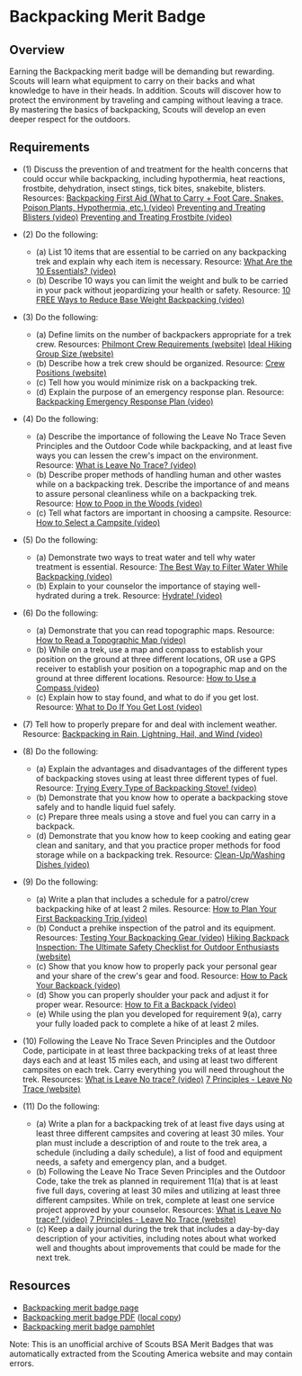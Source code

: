 

# Backpacking Merit Badge


## Overview



Earning the Backpacking merit badge will be demanding but rewarding. Scouts will learn what equipment to carry on their backs and what knowledge to have in their heads. In addition. Scouts will discover how to protect the environment by traveling and camping without leaving a trace. By mastering the basics of backpacking, Scouts will develop an even deeper respect for the outdoors.

## Requirements

* (1) Discuss the prevention of and treatment for the health concerns that could occur while backpacking, including hypothermia, heat reactions, frostbite, dehydration, insect stings, tick bites, snakebite, blisters. Resources:  [Backpacking First Aid (What to Carry + Foot Care, Snakes, Poison Plants, Hypothermia, etc.) (video)](https://youtu.be/nxExCQiWa_U?si=E-FC1vbHZYI0vxhb)  [Preventing and Treating Blisters (video)](https://youtu.be/lIvLRG31MZI?si=Y7vTYYNYNzcl_MV2)  [Preventing and Treating Frostbite (video)](https://youtu.be/GHN8008brQw?si=MVUMbLRpSWLSkOZP)
* (2) Do the following:
    * (a) List 10 items that are essential to be carried on any backpacking trek and explain why each item is necessary. Resource: [What Are the 10 Essentials? (video)](https://youtu.be/J-Ae6OKjb6I?si=Ee6rn5JtoCrwtTFo)
    * (b) Describe 10 ways you can limit the weight and bulk to be carried in your pack without jeopardizing your health or safety. Resource: [ 10 FREE Ways to Reduce Base Weight Backpacking (video)](https://youtu.be/Sg8-Urd6_JY?si=jti50ZHuKFyKyxNg)


* (3) Do the following:
    * (a) Define limits on the number of backpackers appropriate for a trek crew. Resources: [Philmont Crew Requirements (website)](https://www.philmontscoutranch.org/treks/trekrequirements/crewrequirements/) [Ideal Hiking Group Size (website)](https://www.trailhiking.com.au/preparation/hiking-group-size/?srsltid=AfmBOooFYNMZTHANda2SBQWKHvaJuAW22YjziY4GhHYZ5vizsVquuu9D)
    * (b) Describe how a trek crew should be organized. Resource: [Crew Positions (website)](https://www.philmontscoutranch.org/treks/trek-resources/crew-positions/)
    * (c) Tell how you would minimize risk on a backpacking trek.
    * (d) Explain the purpose of an emergency response plan. Resource: [Backpacking Emergency Response Plan (video)](https://youtu.be/kypwGloorRk?si=EU5OPuV3A5yDbfx8)


* (4) Do the following:
    * (a) Describe the importance of following the Leave No Trace Seven Principles and the Outdoor Code while backpacking, and at least five ways you can lessen the crew's impact on the environment. Resource: [What is Leave No Trace? (video)](https://youtu.be/Rpq01rO9ZR0?si=YIELlDJ5aYqUmUi9)
    * (b) Describe proper methods of handling human and other wastes while on a backpacking trek. Describe the importance of and means to assure personal cleanliness while on a backpacking trek. Resource: [How to Poop in the Woods (video)](https://youtu.be/Dk2k1QEyY7U?si=f4XaWPIgmh29_Cm9)
    * (c) Tell what factors are important in choosing a campsite. Resource: [How to Select a Campsite (video)](https://youtu.be/dfpE0x6xTPU?si=op4Dp7UgoJk-qcNw)


* (5) Do the following:
    * (a) Demonstrate two ways to treat water and tell why water treatment is essential. Resource: [The Best Way to Filter Water While Backpacking (video)](https://youtu.be/DIZz3iiZ2TY?si=krQx2K9GtsjHx1Lh)
    * (b) Explain to your counselor the importance of staying well-hydrated during a trek. Resource: [Hydrate! (video)](https://youtu.be/zeZ--U2-Vz8?si=H86Y5a0Ac38NmuCb)


* (6) Do the following:
    * (a) Demonstrate that you can read topographic maps. Resource: [How to Read a Topographic Map (video)](https://youtu.be/CoVcRxza8nI?si=_vx1M7g51M2l_j4a)
    * (b) While on a trek, use a map and compass to establish your position on the ground at three different locations, OR use a GPS receiver to establish your position on a topographic map and on the ground at three different locations. Resource: [How to Use a Compass (video)](https://youtu.be/0cF0ovA3FtY?si=o6nQlPuwNkbBJhwu)
    * (c) Explain how to stay found, and what to do if you get lost. Resource: [What to Do If You Get Lost (video)](https://youtu.be/dq6fq-XdgUk?si=jzJ2anuQ7AwWrb3c)


* (7) Tell how to properly prepare for and deal with inclement weather. Resource:  [Backpacking in Rain, Lightning, Hail, and Wind (video)](https://youtu.be/J4atUCcf4p0?si=E5kHrCGO6P7evExq)
* (8) Do the following:
    * (a) Explain the advantages and disadvantages of the different types of backpacking stoves using at least three different types of fuel. Resource: [Trying Every Type of Backpacking Stove! (video)](https://youtu.be/DQdhvnXX8PM?si=-H_SQQdh77r70fb1)
    * (b) Demonstrate that you know how to operate a backpacking stove safely and to handle liquid fuel safely.
    * (c) Prepare three meals using a stove and fuel you can carry in a backpack.
    * (d) Demonstrate that you know how to keep cooking and eating gear clean and sanitary, and that you practice proper methods for food storage while on a backpacking trek. Resource: [Clean-Up/Washing Dishes (video)](https://youtu.be/NNcu_Ujoiv4?si=ZZtSZLYJ73an86nj)


* (9) Do the following:
    * (a) Write a plan that includes a schedule for a patrol/crew backpacking hike of at least 2 miles. Resource: [How to Plan Your First Backpacking Trip (video)](https://youtu.be/O1vtZSKr0pE?si=Uq1SBhiCqqT3OT_M)
    * (b) Conduct a prehike inspection of the patrol and its equipment. Resources: [Testing Your Backpacking Gear (video)](https://youtu.be/60iYJZoWBMA?si=uxYhraK_ZP3kNRAP) [Hiking Backpack Inspection: The Ultimate Safety Checklist for Outdoor Enthusiasts (website)](https://nomadisbeautiful.com/travel-blogs/hiking-backpack-inspection-checklist/)
    * (c) Show that you know how to properly pack your personal gear and your share of the crew's gear and food. Resource: [How to Pack Your Backpack (video)](https://youtu.be/jBDido6uX9k?si=0eooOD1d3NvRP9Bb)
    * (d) Show you can properly shoulder your pack and adjust it for proper wear. Resource: [How to Fit a Backpack (video)](https://youtu.be/0SGiGZlppMM?si=yf56DI_9Z9n7og8F)
    * (e) While using the plan you developed for requirement 9(a), carry your fully loaded pack to complete a hike of at least 2 miles.


* (10) Following the Leave No Trace Seven Principles and the Outdoor Code, participate in at least three backpacking treks of at least three days each and at least 15 miles each, and using at least two different campsites on each trek. Carry everything you will need throughout the trek. Resources:  [What is Leave No trace?  (video)](https://youtu.be/Rpq01rO9ZR0?si=hjjnThExBUjG0aIW)  [7 Principles - Leave No Trace (website)](https://lnt.org/why/7-principles/)
* (11) Do the following:
    * (a) Write a plan for a backpacking trek of at least five days using at least three different campsites and covering at least 30 miles. Your plan must include a description of and route to the trek area, a schedule (including a daily schedule), a list of food and equipment needs, a safety and emergency plan, and a budget.
    * (b) Following the Leave No Trace Seven Principles and the Outdoor Code, take the trek as planned in requirement 11(a) that is at least five full days, covering at least 30 miles and utilizing at least three different campsites. While on trek, complete at least one service project approved by your counselor. Resources: [What is Leave No trace? (video)](https://youtu.be/Rpq01rO9ZR0?si=hjjnThExBUjG0aIW) [7 Principles - Leave No Trace (website)](https://lnt.org/why/7-principles/)
    * (c) Keep a daily journal during the trek that includes a day-by-day description of your activities, including notes about what worked well and thoughts about improvements that could be made for the next trek.




## Resources

- [Backpacking merit badge page](https://www.scouting.org/merit-badges/backpacking/)
- [Backpacking merit badge PDF](https://filestore.scouting.org/filestore/Merit_Badge_ReqandRes/Pamphlets/Backpacking_2025.pdf) ([local copy](files/backpacking-merit-badge.pdf))
- [Backpacking merit badge pamphlet](https://www.scoutshop.org/bsa-backpacking-merit-badge-pamphlet-661588.html)

Note: This is an unofficial archive of Scouts BSA Merit Badges that was automatically extracted from the Scouting America website and may contain errors.